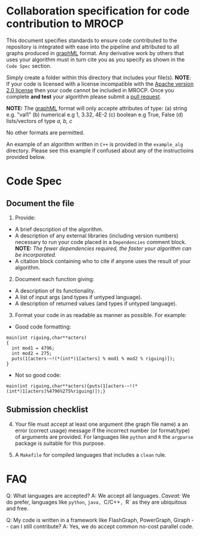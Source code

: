 Collaboration specification for code contribution to MROCP
===========================================================

This document specifies standards to ensure code contributed to the repository is integrated with ease into the pipeline and attributed to all graphs produced in [graphML](http://graphml.graphdrawing.org/) format. Any derivative work by others that uses your algorithm must in turn cite you as you specify as shown in the `Code Spec` section.

Simply create a folder within this directory that includes your file(s). **NOTE**: If your code is licensed with a license incompatible with the [Apache version 2.0 license](http://www.apache.org/licenses/LICENSE-2.0) then your code cannot be included in MROCP. Once you complete **and test** your algorithm please submit a [pull request](https://help.github.com/articles/using-pull-requests). <br>

**NOTE:** The [graphML](http://graphml.graphdrawing.org/) format will only accepte attributes of type:
(a) string e.g. "val1"
(b) numerical e.g 1, 3.32, 4E-2
(c) boolean e.g True, False
(d) lists/vectors of type *a, b, c* 

No other formats are permitted.

An example of an algorithm written in `C++` is provided in the `example_alg` directory. Please see this example if confused about any of the instructioins provided below.

Code Spec
=========

Document the file
-----------------
1. Provide:
  - A brief description of the algorithm. 
  - A description of any external libraries (including version numbers) necessary to run your code placed in a `Dependencies` comment block. **NOTE:** *The fewer dependencies required, the faster your algorithm can be incorporated.*
  - A citation block containing who to cite if anyone uses the result of your algorithm. 

2. Document each function giving:
  - A description of its functionality.
  - A list of input args (and types if untyped language).
  - A description of returned values (and types if untyped language).
3. Format your code in as readable as manner as possible. For example:
  - Good code formatting:
  ~~~~~~~~~~~~~~~~~~~~~~~~~~~~~~~~~~~~~~~~~~~~~~~~~~~~~~~~~~~~~~~~~~~~~~{.c}
  main(int riguing,char**acters)
  {
    int mod1 = 4796;
    int mod2 = 275;
    puts(1[acters-~!(*(int*)1[acters] % mod1 % mod2 % riguing)]);
  } 
  ~~~~~~~~~~~~~~~~~~~~~~~~~~~~~~~~~~~~~~~~~~~~~~~~~~~~~~~~~~~~~~~~~~~~~~

  - Not so good code:
  ~~~~~~~~~~~~~~~~~~~~~~~~~~~~~~~~~~~~~~~~~~~~~~~~~~~~~~~~~~~~~~~~~~~~~~{.c}
  main(int riguing,char**acters){puts(1[acters-~!(*(int*)1[acters]%4796%275%riguing)]);} 
  ~~~~~~~~~~~~~~~~~~~~~~~~~~~~~~~~~~~~~~~~~~~~~~~~~~~~~~~~~~~~~~~~~~~~~~

Submission checklist
--------------------
4. Your file must accept at least one argument (the graph file name) a an error (correct usage) message if the incorrect number (or format/type) of arguments are provided. For languages like `python` and `R` the `argparse` package is suitable for this purpose.

5. A `Makefile` for compiled languages that includes a `clean` rule.

FAQ
===
Q: What languages are accepted?
A: We accept all languages. *Caveat:* We do prefer, languages like `python`, `java, `C/C++`, `R` as they are ubiquitous and free.

Q: My code is written in a framework like FlashGraph, PowerGraph, Giraph -- can I still contribute?
A: Yes, we do accept common no-cost parallel code.

